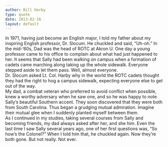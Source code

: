 ```yaml
---
author: Bill Harby
type: quote
date: 2013-02-16
layout: default
---
```

In 1971, having just become an English major, I told my father about my inspiring English professor, Dr. Slocum. He chuckled and said, “Uh-oh.”
In the mid-‘60s, Dad was the head of ROTC at Akron U. One day a young professor came to his office to complain about what had just happened to her. It seems that Sally had been walking on campus when a formation of cadets came marching along taking up the whole sidewalk. Everyone stepped aside to let them pass. Well, almost everyone.  
Dr. Slocum asked Lt. Col. Harby why in the world the ROTC cadets thought they had the right to hog a campus sidewalk, expecting everyone else to get out of the way.  
My dad, a combat veteran who preferred to avoid conflict when possible, knew a worthy adversary when he saw one, and so he was happy to note Sally’s beautiful Southern accent. They soon discovered that they were both from South Carolina. Thus began a grudging mutual admiration. Imagine their mutual glee when I suddenly planted myself between them.  
As I continued in my studies, taking several courses from Sally and becoming friends, my dad always asked after her, and she him. Even the last time I saw Sally several years ago, one of her first questions was, “So how’s the Colonel?” When I told him that, he chuckled again. 
Now they’re both gone. But not really. Not ever.